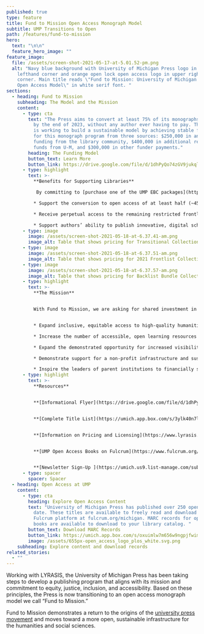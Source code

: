 ```yaml
---
published: true
type: feature
title: Fund to Mission Open Access Monograph Model
subtitle: UMP Transitions to Open
path: /features/fund-to-mission
hero:
  text: "\n\n"
  feature_hero_image: ""
feature_image:
  file: /assets/screen-shot-2021-05-17-at-5.01.52-pm.png
  alt: "Navy blue background with University of Michigan Press logo in upper
    lefthand corner and orange open lock open access logo in upper righthand
    corner. Main title reads \"Fund to Mission: University of Michigan Press'
    Open Access Model\" in white serif font. "
sections:
  - heading: Fund to Mission
    subheading: The Model and the Mission
    content:
      - type: cta
        text: "The Press aims to convert at least 75% of its monographs to open access
          by the end of 2023, without any author ever having to pay. The Press
          is working to build a sustainable model by achieving stable funding
          for this monograph program from three sources: $250,000 in annual
          funding from the library community, $400,000 in additional recurring
          funds from U-M, and $300,000 in other funder payments."
        heading: The Funding Model
        button_text: Learn More
        button_link: https://drive.google.com/file/d/1dhPyQo74zGV9jukqlootY8JF8uj-7Q2p/view
      - type: highlight
        text: >-
          **Benefits for Supporting Libraries**

           By committing to [purchase one of the UMP EBC packages](https://drive.google.com/file/d/1dhPyQo74zGV9jukqlootY8JF8uj-7Q2p/view), libraries:

          * Support the conversion to open access of at least half (~45) of University of Michigan Press scholarly monographs in 2022 (We will expand this percentage if we realize our full goal, and will build on it in succeeding years)

          * Receive perpetual access to the remaining restricted frontlist titles and term access to the backlist (~1,500 titles), which will otherwise remain closed to non-purchasers

          * Support authors’ ability to publish innovative, digital scholarship leveraging the next-generation, open-source Fulcrum platform
      - type: image
        image: /assets/screen-shot-2021-05-18-at-6.37.41-am.png
        image_alt: Table that shows pricing for Transitional Collection
      - type: image
        image: /assets/screen-shot-2021-05-18-at-6.37.51-am.png
        image_alt: Table that shows pricing for 2021 Frontlist Collection
      - type: image
        image: /assets/screen-shot-2021-05-18-at-6.37.57-am.png
        image_alt: Table that shows pricing for Backlist Bundle Collection
      - type: highlight
        text: >-
          **The Mission**


          With Fund to Mission, we are asking for shared investment in strengthening humanities and social sciences infrastructure and scholarship. Through a transparent model that fits with existing library workflows and provides unique benefits to supporters, we hope to:


          * Expand inclusive, equitable access to high-quality humanities and qualitative social science scholarship for diverse, global audiences;

          * Increase the number of accessible, open learning resources for students that are instantly available, downloadable, and free of DRM restrictions;

          * Expand the demonstrated opportunity for increased visibility and impact that open access provides to all authors, without the inequities of “pay to publish”;

          * Demonstrate support for a non-profit infrastructure and sustainable business model, on a platform that already hosts other university press content and collections;

          * Inspire the leaders of parent institutions to financially support their presses in more sustainable and open approaches to monograph publishing.
      - type: highlight
        text: >-
          **Resources**


          **[Informational Flyer](https://drive.google.com/file/d/1dhPyQo74zGV9jukqlootY8JF8uj-7Q2p/view)**


          **[Complete Title List](https://umich.app.box.com/s/3ylk40n7lo3oyl62j9wlvvhus69ocf0v)**


          **[Information on Pricing and Licensing](https://www.lyrasis.org/content/Pages/product-details.aspx?pid=8D37544B-F9AA-E811-9416-00155DA0E429)**


          **[UMP Open Access Books on Fulcrum](https://www.fulcrum.org/michigan?locale=en&user_access=oa)**


          **[Newsletter Sign-Up ](https://umich.us9.list-manage.com/subscribe?u=a4cd6f758656d0e1542fcb495&id=ee5048bf45)**
      - type: spacer
        spacer: Spacer
  - heading: Open Access at UMP
    content:
      - type: cta
        heading: Explore Open Access Content
        text: "University of Michigan Press has published over 250 open access titles to
          date. These titles are available to freely read and download on the
          Fulcrum platform at fulcrum.org/michigan. MARC records for open access
          books are available to download to your library catalog. "
        button_text: Download MARC Records
        button_link: https://umich.app.box.com/s/oxuimlw7m656w9ngpjfwim10zdqxy5at
        image: /assets/655px-open_access_logo_plos_white.svg.png
    subheading: Explore content and download records
related_stories:
  - ""
---
```

Working with LYRASIS, the University of Michigan Press has been taking steps to develop a publishing program that aligns with its mission and commitment to equity, justice, inclusion, and accessibility. Based on these principles, the Press is now transitioning to an open access monograph model we call “Fund to Mission.” 

Fund to Mission demonstrates a return to the origins of the [university press movement](https://aupresses.org/the-value-of-university-presses/) and moves toward a
more open, sustainable infrastructure for the humanities and social sciences.